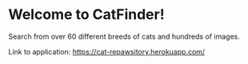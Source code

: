 # Welcome to CatFinder!

Search from over 60 different breeds of cats and hundreds of images.

Link to application: https://cat-repawsitory.herokuapp.com/